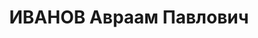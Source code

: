 ---
title: ИВАНОВ Авраам Павлович
description: '1908 г. р., место рождения: с. Веровка, Белебеевский р-н БАССР, русский,
  б/п, образование незаконченное высшее, Бикинский ж.-д. мост, механик по настройке,
  арестован 02.06.37 г., осужден по ст. 58-8, 58-11 к ВМН, расстрелян 25.12.37 г.,
  реабилитирован 30.11 2000 г.'
---